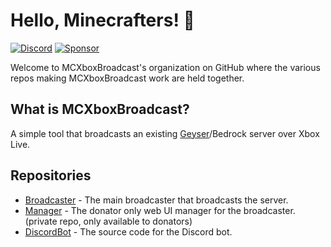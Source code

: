 # Hello, Minecrafters! :wave:

[![Discord](https://img.shields.io/discord/1139621390908133396?label=Discord&color=5865F2)](https://discord.gg/Tp3tA2kdCN)
[![Sponsor](https://img.shields.io/static/v1?label=Sponsor&message=%E2%9D%A4&color=%23fe8e86)](https://github.com/sponsors/rtm516)


Welcome to MCXboxBroadcast's organization on GitHub where the various repos making MCXboxBroadcast work are held together.

## What is MCXboxBroadcast?
A simple tool that broadcasts an existing [Geyser](https://github.com/GeyserMC/Geyser)/Bedrock server over Xbox Live.

## Repositories
* [Broadcaster](https://github.com/MCXboxBroadcast/Broadcaster) - The main broadcaster that broadcasts the server.
* [Manager](https://github.com/MCXboxBroadcast/Manager) - The donator only web UI manager for the broadcaster. (private repo, only available to donators)
* [DiscordBot](https://github.com/MCXboxBroadcast/DiscordBot) - The source code for the Discord bot.
